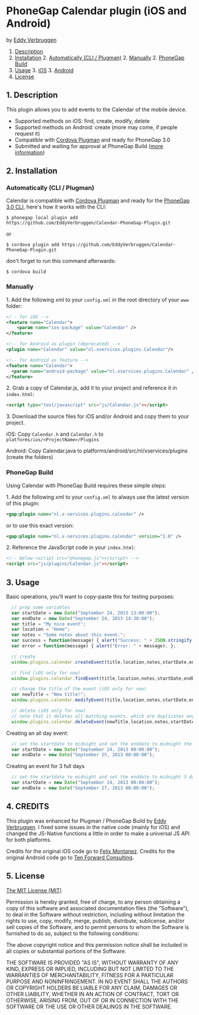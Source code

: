 # PhoneGap Calendar plugin (iOS and Android)

by [Eddy Verbruggen](http://www.x-services.nl)

1. [Description](https://github.com/EddyVerbruggen/Calendar-PhoneGap-Plugin#1-description)
2. [Installation](https://github.com/EddyVerbruggen/Calendar-PhoneGap-Plugin#2-installation)
	2. [Automatically (CLI / Plugman)](https://github.com/EddyVerbruggen/Calendar-PhoneGap-Plugin#automatically-cli--plugman)
	2. [Manually](https://github.com/EddyVerbruggen/Calendar-PhoneGap-Plugin#manually)
	2. [PhoneGap Build](https://github.com/EddyVerbruggen/Calendar-PhoneGap-Plugin#phonegap-build)
3. [Usage](https://github.com/EddyVerbruggen/Calendar-PhoneGap-Plugin#3-usage)
	3. [iOS](https://github.com/EddyVerbruggen/Calendar-PhoneGap-Plugin#ios)
	3. [Android](https://github.com/EddyVerbruggen/Calendar-PhoneGap-Plugin#android)
4. [License](https://github.com/EddyVerbruggen/Calendar-PhoneGap-Plugin#5-license)

## 1. Description

This plugin allows you to add events to the Calendar of the mobile device.

* Supported methods on iOS: find, create, modify, delete
* Supported methods on Android: create (more may come, if people request it)
* Compatible with [Cordova Plugman](https://github.com/apache/cordova-plugman) and ready for PhoneGap 3.0
* Submitted and waiting for approval at PhoneGap Build ([more information](https://build.phonegap.com/plugins))

## 2. Installation

### Automatically (CLI / Plugman)
Calendar is compatible with [Cordova Plugman](https://github.com/apache/cordova-plugman) and ready for the [PhoneGap 3.0 CLI](http://docs.phonegap.com/en/3.0.0/guide_cli_index.md.html#The%20Command-line%20Interface_add_features), here's how it works with the CLI:

```
$ phonegap local plugin add https://github.com/EddyVerbruggen/Calendar-PhoneGap-Plugin.git
```
or
```
$ cordova plugin add https://github.com/EddyVerbruggen/Calendar-PhoneGap-Plugin.git
```
don't forget to run this command afterwards:
```
$ cordova build
```

### Manually

1\. Add the following xml to your `config.xml` in the root directory of your `www` folder:
```xml
<!-- for iOS -->
<feature name="Calendar">
	<param name="ios-package" value="Calendar" />
</feature>
```

```xml
<!-- for Android as plugin (deprecated) -->
<plugin name="Calendar" value="nl.xservices.plugins.Calendar"/>
```

```xml
<!-- for Android as feature -->
<feature name="Calendar">
  <param name="android-package" value="nl.xservices.plugins.Calendar" />
</feature>
```

2\. Grab a copy of Calendar.js, add it to your project and reference it in `index.html`:
```html
<script type="text/javascript" src="js/Calendar.js"></script>
```

3\. Download the source files for iOS and/or Android and copy them to your project.

iOS: Copy `Calendar.h` and `Calendar.h` to `platforms/ios/<ProjectName>/Plugins`

Android: Copy Calendar.java to platforms/android/src/nl/xservices/plugins (create the folders)

### PhoneGap Build

Using Calendar with PhoneGap Build requires these simple steps:

1\. Add the following xml to your `config.xml` to always use the latest version of this plugin:
```xml
<gap:plugin name="nl.x-services.plugins.calendar" />
```
or to use this exact version:
```xml
<gap:plugin name="nl.x-services.plugins.calendar" version="1.0" />
```

2\. Reference the JavaScript code in your `index.html`:
```html
<!-- below <script src="phonegap.js"></script> -->
<script src="js/plugins/Calendar.js"></script>
```


## 3. Usage

Basic operations, you'll want to copy-paste this for testing purposes:

```javascript
  // prep some variables
  var startDate = new Date("September 24, 2013 13:00:00");
  var endDate = new Date("September 24, 2013 14:30:00");
  var title = "My nice event";
  var location = "Home";
  var notes = "Some notes about this event.";
  var success = function(message) { alert("Success: " + JSON.stringify(message)); };
  var error = function(message) { alert("Error: " + message); };

  // create
  window.plugins.calendar.createEvent(title,location,notes,startDate,endDate,success,error);

  // find (iOS only for now)
  window.plugins.calendar.findEvent(title,location,notes,startDate,endDate, success, error);

  // change the title of the event (iOS only for now)
  var newTitle = "New title!";
  window.plugins.calendar.modifyEvent(title,location,notes,startDate,endDate,newTitle,location,notes,startDate,endDate,success,error);

  // delete (iOS only for now)
  // note that it deletes all matching events, which are duplicates anyway
  window.plugins.calendar.deleteEvent(newTitle,location,notes,startDate,endDate, success, error);
```

Creating an all day event:

```javascript
  // set the startdate to midnight and set the enddate to midnight the next day
  var startDate = new Date("September 24, 2013 00:00:00");
  var endDate = new Date("September 25, 2013 00:00:00");
```

Creating an event for 3 full days

```javascript
  // set the startdate to midnight and set the enddate to midnight 3 days later
  var startDate = new Date("September 24, 2013 00:00:00");
  var endDate = new Date("September 27, 2013 00:00:00");
```


## 4. CREDITS ##

This plugin was enhanced for Plugman / PhoneGap Build by [Eddy Verbruggen](http://www.x-services.nl). I fixed some issues in the native code (mainly for iOS) and changed the JS-Native functions a little in order to make a universal JS API for both platforms.

Credits for the original iOS code go to [Felix Montanez](https://github.com/felixactv8/Phonegap-Calendar-Plugin-ios).
Credits for the original Android code go to [Ten Forward Consulting](https://github.com/tenforwardconsulting/Phonegap-Calendar-Plugin-android).

## 5. License

[The MIT License (MIT)](http://www.opensource.org/licenses/mit-license.html)

Permission is hereby granted, free of charge, to any person obtaining a copy
of this software and associated documentation files (the "Software"), to deal
in the Software without restriction, including without limitation the rights
to use, copy, modify, merge, publish, distribute, sublicense, and/or sell
copies of the Software, and to permit persons to whom the Software is
furnished to do so, subject to the following conditions:

The above copyright notice and this permission notice shall be included in
all copies or substantial portions of the Software.

THE SOFTWARE IS PROVIDED "AS IS", WITHOUT WARRANTY OF ANY KIND, EXPRESS OR
IMPLIED, INCLUDING BUT NOT LIMITED TO THE WARRANTIES OF MERCHANTABILITY,
FITNESS FOR A PARTICULAR PURPOSE AND NONINFRINGEMENT. IN NO EVENT SHALL THE
AUTHORS OR COPYRIGHT HOLDERS BE LIABLE FOR ANY CLAIM, DAMAGES OR OTHER
LIABILITY, WHETHER IN AN ACTION OF CONTRACT, TORT OR OTHERWISE, ARISING FROM,
OUT OF OR IN CONNECTION WITH THE SOFTWARE OR THE USE OR OTHER DEALINGS IN
THE SOFTWARE.
